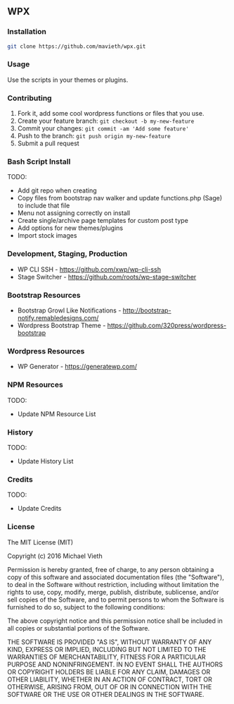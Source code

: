 ## WPX

### Installation
```bash
git clone https://github.com/mavieth/wpx.git
```


### Usage
Use the scripts in your themes or plugins. 

### Contributing
1. Fork it, add some cool wordpress functions or files that you use.
2. Create your feature branch: `git checkout -b my-new-feature`
3. Commit your changes: `git commit -am 'Add some feature'`
4. Push to the branch: `git push origin my-new-feature`
5. Submit a pull request

### Bash Script Install
TODO: 
* Add git repo when creating
* Copy files from bootstrap nav walker and update functions.php (Sage) to include that file
* Menu not assigning correctly on install
* Create single/archive page templates for custom post type
* Add options for new themes/plugins
* Import stock images


### Development, Staging, Production
* WP CLI SSH - https://github.com/xwp/wp-cli-ssh
* Stage Switcher - https://github.com/roots/wp-stage-switcher

### Bootstrap Resources
* Bootstrap Growl Like Notifications - http://bootstrap-notify.remabledesigns.com/
* Wordpress Bootstrap Theme - https://github.com/320press/wordpress-bootstrap

### Wordpress Resources
* WP Generator - https://generatewp.com/


### NPM Resources
TODO: 
* Update NPM Resource List

### History
TODO: 
* Update History List

### Credits
TODO: 
* Update Credits

### License
The MIT License (MIT)

Copyright (c) 2016 Michael Vieth

Permission is hereby granted, free of charge, to any person obtaining a copy
of this software and associated documentation files (the "Software"), to deal
in the Software without restriction, including without limitation the rights
to use, copy, modify, merge, publish, distribute, sublicense, and/or sell
copies of the Software, and to permit persons to whom the Software is
furnished to do so, subject to the following conditions:

The above copyright notice and this permission notice shall be included in all
copies or substantial portions of the Software.

THE SOFTWARE IS PROVIDED "AS IS", WITHOUT WARRANTY OF ANY KIND, EXPRESS OR
IMPLIED, INCLUDING BUT NOT LIMITED TO THE WARRANTIES OF MERCHANTABILITY,
FITNESS FOR A PARTICULAR PURPOSE AND NONINFRINGEMENT. IN NO EVENT SHALL THE
AUTHORS OR COPYRIGHT HOLDERS BE LIABLE FOR ANY CLAIM, DAMAGES OR OTHER
LIABILITY, WHETHER IN AN ACTION OF CONTRACT, TORT OR OTHERWISE, ARISING FROM,
OUT OF OR IN CONNECTION WITH THE SOFTWARE OR THE USE OR OTHER DEALINGS IN THE
SOFTWARE.

